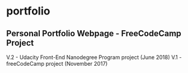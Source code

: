 # portfolio

## Personal Portfolio Webpage - FreeCodeCamp Project


V.2 - Udacity Front-End Nanodegree Program project (June 2018)
V.1 - freeCodeCamp project (November 2017)   